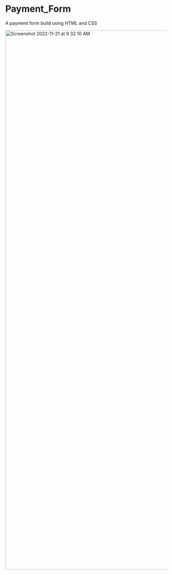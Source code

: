 # Payment_Form
A payment form build using HTML and CSS



<img width="1687" alt="Screenshot 2022-11-21 at 9 32 10 AM" src="https://user-images.githubusercontent.com/100484073/202963148-84d260af-b2ac-451d-ab96-1cba974cbf94.png">
